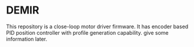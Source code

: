 # DEMIR

This repository is a close-loop motor driver firmware.
It has encoder based PID position controller with profile generation capability.
give some information later.

